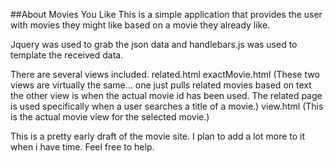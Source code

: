 ##About Movies You Like
This is a simple application that provides the user with movies they might like based 
on a movie they already like.

Jquery was used to grab the json data and handlebars.js was used to template the received data.

There are several views included.
   related.html
   exactMovie.html (These two views are virtually the same... one just pulls related movies
 based on text the other view is when the actual movie id has been used. The related page is used specifically when a user searches a title of a movie.)
   view.html (This is the actual movie view for the selected movie.)

 This is a pretty early draft of the movie site. I plan to add a lot more to it when i have time.
 Feel free to help. 